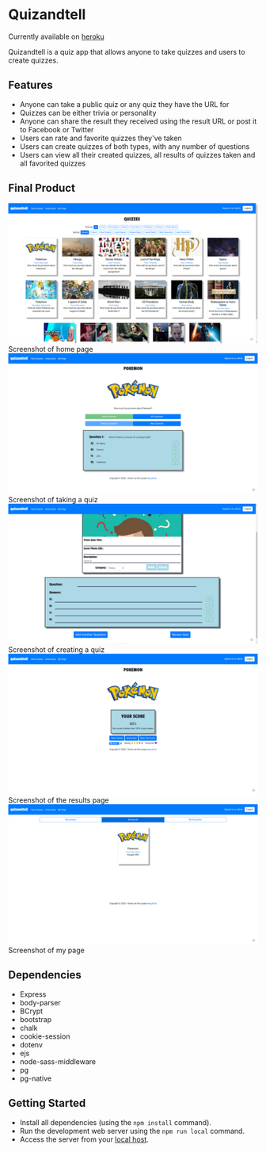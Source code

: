 # Quizandtell

Currently available on [heroku](https://quizandtell.herokuapp.com/)

Quizandtell is a quiz app that allows anyone to take quizzes and users to create quizzes.

## Features
- Anyone can take a public quiz or any quiz they have the URL for
- Quizzes can be either trivia or personality
- Anyone can share the result they received using the result URL or post it to Facebook or Twitter
- Users can rate and favorite quizzes they've taken
- Users can create quizzes of both types, with any number of questions
- Users can view all their created quizzes, all results of quizzes taken and all favorited quizzes

## Final Product

!["Screenshot of home page"](https://github.com/JoshGrant5/quiz-app/blob/master/docs/home-page.png)
Screenshot of home page
!["Screenshot of taking a quiz"](https://github.com/JoshGrant5/quiz-app/blob/master/docs/take-quiz.png)
Screenshot of taking a quiz
!["Screenshot of creating a quiz"](https://github.com/JoshGrant5/quiz-app/blob/master/docs/create-quiz.png)
Screenshot of creating a quiz
!["Screenshot of the results page"](https://github.com/JoshGrant5/quiz-app/blob/master/docs/results-page.png)
Screenshot of the results page
!["Screenshot of my page"](https://github.com/JoshGrant5/quiz-app/blob/master/docs/my-page.png)
Screenshot of my page

## Dependencies

- Express
- body-parser
- BCrypt
- bootstrap
- chalk
- cookie-session
- dotenv
- ejs
- node-sass-middleware
- pg
- pg-native

## Getting Started

- Install all dependencies (using the `npm install` command).
- Run the development web server using the `npm run local` command.
- Access the server from your [local host](http://localhost:8080).
